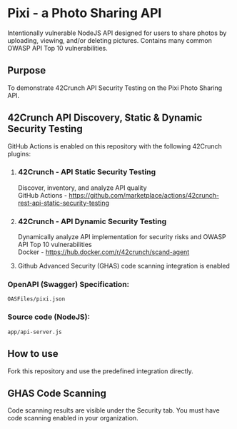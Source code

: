 # Pixi - a Photo Sharing API
Intentionally vulnerable NodeJS API designed for users to share photos by uploading, viewing, and/or deleting pictures. Contains many common OWASP API Top 10 vulnerabilities.

## Purpose
To demonstrate 42Crunch API Security Testing on the Pixi Photo Sharing API.

## 42Crunch API Discovery, Static & Dynamic Security Testing
GitHub Actions is enabled on this repository with the following 42Crunch plugins:
1. ### 42Crunch - API Static Security Testing
   Discover, inventory, and analyze API quality\
   GitHub Actions - https://github.com/marketplace/actions/42crunch-rest-api-static-security-testing

2. ### 42Crunch - API Dynamic Security Testing
   Dynamically analyze API implementation for security risks and OWASP API Top 10 vulnerabilities\
   Docker - https://hub.docker.com/r/42crunch/scand-agent

3. Github Advanced Security (GHAS) code scanning integration is enabled

### OpenAPI (Swagger) Specification:
`OASFiles/pixi.json`

### Source code (NodeJS):
`app/api-server.js`

## How to use 
Fork this repository and use the predefined integration directly.

## GHAS Code Scanning
Code scanning results are visible under the Security tab. You must have code scanning enabled in your organization.
